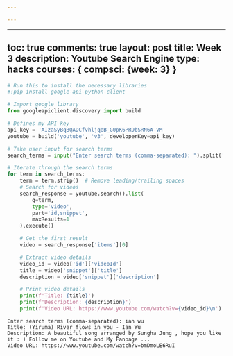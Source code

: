 ```yaml
---

---
```


---
toc: true
comments: true
layout: post
title: Week 3
description: Youtube Search Engine
type: hacks
courses: { compsci: {week: 3} }
---


```python
# Run this to install the necessary libraries
#!pip install google-api-python-client

# Import google library
from googleapiclient.discovery import build

# Defines my API key
api_key = 'AIzaSyBqBQADCfvhljqeB_G0pK6PR9bSRN6A-VM'
youtube = build('youtube', 'v3', developerKey=api_key)

# Take user input for search terms
search_terms = input("Enter search terms (comma-separated): ").split(',')

# Iterate through the search terms
for term in search_terms:
    term = term.strip()  # Remove leading/trailing spaces
    # Search for videos
    search_response = youtube.search().list(
        q=term,
        type='video',
        part='id,snippet',
        maxResults=1
    ).execute()

    # Get the first result
    video = search_response['items'][0]

    # Extract video details
    video_id = video['id']['videoId']
    title = video['snippet']['title']
    description = video['snippet']['description']

    # Print video details
    print(f'Title: {title}')
    print(f'Description: {description}')
    print(f'Video URL: https://www.youtube.com/watch?v={video_id}\n')
```

    Enter search terms (comma-separated): ian wu
    Title: (Yiruma) River flows in you - Ian Wu
    Description: A beautiful song arranged by Sungha Jung , hope you like it : ) Follow me on Youtube and My Fanpage ...
    Video URL: https://www.youtube.com/watch?v=bmDmoLE6RuI
    



```python

```
